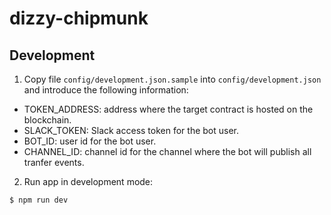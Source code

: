 # dizzy-chipmunk

Development
-----------

1. Copy file `config/development.json.sample` into `config/development.json` and introduce the following information:
  - TOKEN_ADDRESS: address where the target contract is hosted on the blockchain.
  - SLACK_TOKEN: Slack access token for the bot user.
  - BOT_ID: user id for the bot user.
  - CHANNEL_ID: channel id for the channel where the bot will publish all tranfer events.

2. Run app in development mode:

`$ npm run dev`
